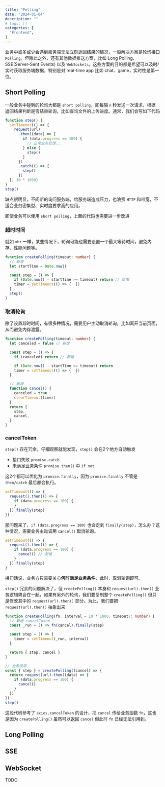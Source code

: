 ```yaml
---
title: "Polling"
date: "2024-01-04"
description: ""
# tags: []
categories: [
  "Frontend",
]
---
```


业务中或多或少会遇到服务端无法立刻返回结果的情况，一般解决方案是轮询接口 `Polling`，但除此之外，还有其他数据推送方案，比如 Long Polling、SSE(Server-Sent Events) 以及 `WebSockets`。这些方案的目的都是希望可以及时/实时获取服务端数据，特别是对 real-time app 比如 chat、game，实时性是第一位。

## Short Polling

一般业务中碰到的轮询大都是 `short polling`，即每隔 `n` 秒发送一次请求，根据返回结果判断是否结束轮询，比如查询文件的上传进度。通常，我们会写如下代码

```ts
function step() {
  setTimeout(() => {
    request(url)
      .then((data) => {
        if (data.progress == 100) {
          // 正常业务处理...
        } else {
          step()
        }
      })
      .catch(() => {
        step()
      })
  }, 10 * 1000)
}
step()
```

缺点很明显，不间断的询问服务端，给服务端造成压力，也浪费 `HTTP` 和带宽，不适合业务密集型、实时度要求高的应用。

即使业务可以使用 `short polling`，上面的代码也需要进一步改进

### 超时时间

就如 `xhr` 一样，某些情况下，轮询可能也需要设置一个最大等待时间，避免内存、性能问题等。

```ts
function createPolling(timeout: number) {
  // 新增
  let startTime = Date.now()

  const step = () => {
    if (Date.now() - startTime >= timeout) return // 新增
    timer = setTimeout(() => {  })
  }
  step()
}
```

### 取消轮询

除了设置超时时间，有很多种情况，需要用户主动取消轮询，比如离开当前页面，从而避免内存泄露。

```ts
function createPolling(timeout: number) {
  let canceled = false // 新增

  const step = () => {
    if (canceled) return // 新增

    if (Date.now() - startTime >= timeout) return
    timer = setTimeout(() => {  })
  }

  // 新增
  function cancel() {
    canceled = true
    clearTimeout(timer)
  }
  return {
    step,
    cancel,
  }
}
```

### cancelToken

`step()` 存在冗余，仔细观察就能发现，`step()` 会在2个地方自动触发
  - 接口失败 `promise.catch` 
  - 未满足业务条件 `promise.then()` 中 `if not`

这2个都可以优化为 `promise.finally`，因为 `promise.finally` 不管是 `then/catch` 最后都会执行。

```ts
setTimeout(() => {
  request().then(() => {
    if (data.progress == 100) {
    }
  }).finally(step)
})
```

那问题来了，`if (data.progress == 100)` 也会走到 `finally(step)`，怎么办？这种情况，需要业务主动调用 `cancel()` 取消轮询。

```ts
setTimeout(() => {
  request().then(() => {
    if (data.progress == 100) {
      cancel() // 新增
    } 
  }).finally(step)
}
```

换句话说，业务方只需要关心**何时满足业务条件**，此时，取消轮询即可。


`step()` 冗余的问题解决了，但 `createPolling()` 本身和 `request(url).then()` 业务逻辑耦合在一起，如果有另外的轮询，我们要复制整个 `createPolling()` 但只是修改其中的 `request(url).then()` 部分。为此，我们要把 `request(url).then()` 抽象出来


```ts
function createPolling(fn, interval = 10 * 1000, timeout?: number) {
  // 新增 cancelToken
  const _run = () => fn(cancel).finally(step)

  const step = () => {
    timer = setTimeout(_run, interval)
  }

  return { step, cancel }
}

// 业务使用
const { step } = createPolling((cancel) => {
  return request(url).then((data) => {
    if (data.progress == 100) {
      cancel()
    } 
  })
})
step()
```

这段代码参考了 `axios.cancelToken` 的设计，把 `cancel` 传给业务函数 `fn`，这也是因为 `createPolling()` 虽然可以返回 `cancel` 但此时 `fn` 已经无法引用到。

## Long Polling

## SSE

## WebSocket

TODO